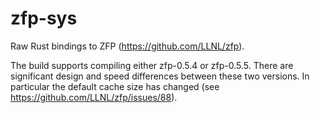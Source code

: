 # zfp-sys
Raw Rust bindings to ZFP (https://github.com/LLNL/zfp).

The build supports compiling either zfp-0.5.4 or zfp-0.5.5. There are significant design and speed differences between these two versions.
In particular the default cache size has changed (see https://github.com/LLNL/zfp/issues/88).
